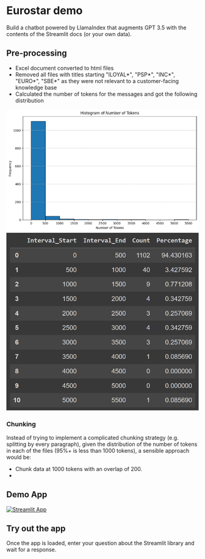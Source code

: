 # Eurostar demo
Build a chatbot powered by LlamaIndex that augments GPT 3.5 with the contents of the Streamlit docs (or your own data).

## Pre-processing
- Excel document converted to html files
- Removed all files with titles starting "ILOYAL*", "PSP*", "INC*", "EURO*", "SBE*" as they were not relevant to a customer-facing knowledge base
- Calculated the number of tokens for the messages and got the following distribution

![Distribution of number of tokens](images/num_tokens_histogram.png)
![Distribution of number of tokens (percentages)](images/num_tokens_percentage.PNG)

### Chunking
Instead of trying to implement a complicated chunking strategy (e.g. splitting by every paragraph), given the distribution of the number of tokens in each of the files (95%+ is less than 1000 tokens), a sensible approach would be:
- Chunk data at 1000 tokens with an overlap of 200.
- 
## Demo App

[![Streamlit App](https://static.streamlit.io/badges/streamlit_badge_black_white.svg)](https://llamaindex-chat-with-docs.streamlit.app/)


## Try out the app

Once the app is loaded, enter your question about the Streamlit library and wait for a response.
